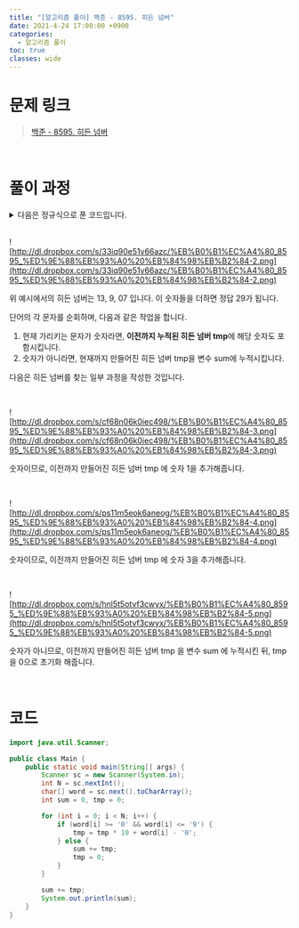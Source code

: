 ```yaml
---
title: "[알고리즘 풀이] 백준 - 8595. 히든 넘버"
date: 2021-4-24 17:00:00 +0900
categories:
  - 알고리즘 풀이
toc: true
classes: wide
---
```


# 문제 링크

> [백준 - 8595. 히든 넘버](https://www.acmicpc.net/problem/8595)

<br>

# 풀이 과정

<details>
<summary>다음은 정규식으로 푼 코드입니다.</summary>
<div markdown="1">

<br>

Pattern 과 Matcher 를 사용했습니다.

<br>

```java
Pattern pattern = Pattern.compile("([\\d]+)[a-zA-Z]+([\\d]+)");
```

히든 넘버 사이에는 적어도 하나 이상의 문자가 있어야 하므로 위와 같이 패턴을 작성했습니다.

<br>

```java
while (matcher.find(idx)) {
    if (first) {
        sum += Integer.parseInt(matcher.group(1));
        first = false;
    }

    sum += Integer.parseInt(matcher.group(2));
    idx = matcher.end() - 1;
}
```

첫 매칭과 나머지 매칭으로 구분했습니다. 처음 매칭에선 매칭된 두 히든 넘버를 모두 더해준 뒤, 나머지 매칭에서는 뒤의 히든 넘버만 누적해줬습니다.

<br>

```java
import java.util.Scanner;
import java.util.regex.Matcher;
import java.util.regex.Pattern;

public class Main {
    public static void main(String[] args) {
        Scanner sc = new Scanner(System.in);
        int N = sc.nextInt();
        String word = sc.next();
        long sum = 0;

        Pattern pattern = Pattern.compile("([\\d]+)[a-zA-Z]+([\\d]+)");
        Matcher matcher = pattern.matcher(word);
        int idx = 0;
        boolean first = true;

        while (matcher.find(idx)) {
            if (first) {
                sum += Integer.parseInt(matcher.group(1));
                first = false;
            }

            sum += Integer.parseInt(matcher.group(2));
            idx = matcher.end() - 1;
        }

        System.out.println(sum);
    }
}
```

<br>

![http://dl.dropbox.com/s/177gjmpjxkfnr2i/%EB%B0%B1%EC%A4%80_8595_%ED%9E%88%EB%93%A0%20%EB%84%98%EB%B2%84-1.png](http://dl.dropbox.com/s/177gjmpjxkfnr2i/%EB%B0%B1%EC%A4%80_8595_%ED%9E%88%EB%93%A0%20%EB%84%98%EB%B2%84-1.png)

정규식 패턴에 매칭되는 문자열을 매번 검색하다 보니, 아래 작성한 코드보다 5배 시간이 더 오래 걸리는 모습을 확인할 수 있습니다.

</div>
</details>

<br>

![http://dl.dropbox.com/s/33iq90e51v66azc/%EB%B0%B1%EC%A4%80_8595_%ED%9E%88%EB%93%A0%20%EB%84%98%EB%B2%84-2.png](http://dl.dropbox.com/s/33iq90e51v66azc/%EB%B0%B1%EC%A4%80_8595_%ED%9E%88%EB%93%A0%20%EB%84%98%EB%B2%84-2.png)

위 예시에서의 히든 넘버는 13, 9, 07 입니다. 이 숫자들을 더하면 정답 29가 됩니다.

단어의 각 문자를 순회하며, 다음과 같은 작업을 합니다.

1. 현재 가리키는 문자가 숫자라면, **이전까지 누적된 히든 넘버 tmp**에 해당 숫자도 포함시킵니다.
2. 숫자가 아니라면, 현재까지 만들어진 히든 넘버 tmp을 변수 sum에 누적시킵니다.

다음은 히든 넘버를 찾는 일부 과정을 작성한 것입니다.

<br>

![http://dl.dropbox.com/s/cf68n06k0iec498/%EB%B0%B1%EC%A4%80_8595_%ED%9E%88%EB%93%A0%20%EB%84%98%EB%B2%84-3.png](http://dl.dropbox.com/s/cf68n06k0iec498/%EB%B0%B1%EC%A4%80_8595_%ED%9E%88%EB%93%A0%20%EB%84%98%EB%B2%84-3.png)

숫자이므로, 이전까지 만들어진 히든 넘버 tmp 에  숫자 1을 추가해줍니다.

<br>

![http://dl.dropbox.com/s/ps11m5eok6aneog/%EB%B0%B1%EC%A4%80_8595_%ED%9E%88%EB%93%A0%20%EB%84%98%EB%B2%84-4.png](http://dl.dropbox.com/s/ps11m5eok6aneog/%EB%B0%B1%EC%A4%80_8595_%ED%9E%88%EB%93%A0%20%EB%84%98%EB%B2%84-4.png)

숫자이므로, 이전까지 만들어진 히든 넘버 tmp 에 숫자 3을 추가해줍니다.

<br>

![http://dl.dropbox.com/s/hnl5t5otvf3cwyx/%EB%B0%B1%EC%A4%80_8595_%ED%9E%88%EB%93%A0%20%EB%84%98%EB%B2%84-5.png](http://dl.dropbox.com/s/hnl5t5otvf3cwyx/%EB%B0%B1%EC%A4%80_8595_%ED%9E%88%EB%93%A0%20%EB%84%98%EB%B2%84-5.png)

숫자가 아니므로, 이전까지 만들어진 히든 넘버 tmp 을 변수 sum 에 누적시킨 뒤, tmp 을 0으로 초기화 해줍니다.

<br>

# 코드

```java
import java.util.Scanner;

public class Main {
    public static void main(String[] args) {
        Scanner sc = new Scanner(System.in);
        int N = sc.nextInt();
        char[] word = sc.next().toCharArray();
        int sum = 0, tmp = 0;

        for (int i = 0; i < N; i++) {
            if (word[i] >= '0' && word[i] <= '9') {
                tmp = tmp * 10 + word[i] - '0';
            } else {
                sum += tmp;
                tmp = 0;
            }
        }

        sum += tmp;
        System.out.println(sum);
    }
}
```